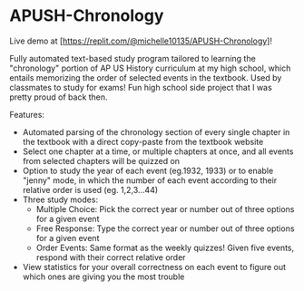 # APUSH-Chronology

Live demo at [https://replit.com/@michelle10135/APUSH-Chronology]!

Fully automated text-based study program tailored to learning the "chronology" portion of AP US History curriculum at my high school, which entails memorizing the order of selected events in the textbook. Used by classmates to study for exams! Fun high school side project that I was pretty proud of back then.

Features:

- Automated parsing of the chronology section of every single chapter in the textbook with a direct copy-paste from the textbook website
- Select one chapter at a time, or multiple chapters at once, and all events from selected chapters will be quizzed on
- Option to study the year of each event (eg.1932, 1933) or to enable "jenny" mode, in which the number of each event according to their relative order is used (eg. 1,2,3...44)
- Three study modes: 
    - Multiple Choice: Pick the correct year or number out of three options for a given event
    - Free Response: Type the correct year or number out of three options for a given event
    - Order Events: Same format as the weekly quizzes! Given five events, respond with their correct relative order
- View statistics for your overall correctness on each event to figure out which ones are giving you the most trouble
